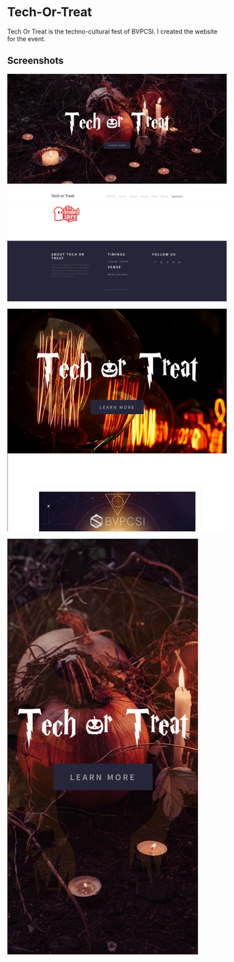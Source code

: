 # Tech-Or-Treat
Tech Or Treat is the techno-cultural fest of BVPCSI. I created the website for the event.

## Screenshots
![](Screenshots/MainPage.JPG)

![](Screenshots/MainPage2.JPG)

![](Screenshots/Responsive1.JPG)

![](Screenshots/Responsive2.JPG)
